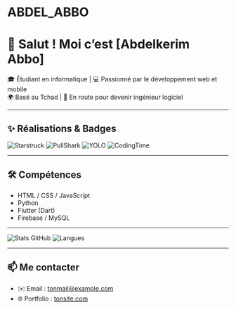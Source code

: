 # ABDEL_ABBO
# 👋 Salut ! Moi c’est [Abdelkerim Abbo]

🎓 Étudiant en informatique | 💻 Passionné par le développement web et mobile  
🌍 Basé au Tchad | 🚀 En route pour devenir ingénieur logiciel

---

## ✨ Réalisations & Badges

![Starstruck](https://img.shields.io/badge/⭐-Starstruck-yellow?style=for-the-badge)
![PullShark](https://img.shields.io/badge/🦈-PullShark-blue?style=for-the-badge)
![YOLO](https://img.shields.io/badge/YOLO💬-Discussion%20Star-orange?style=for-the-badge)
![CodingTime](https://img.shields.io/badge/💻-Code%20Everyday-informational?style=for-the-badge)

---

## 🛠️ Compétences

- HTML / CSS / JavaScript
- Python
- Flutter (Dart)
- Firebase / MySQL

---



![Stats GitHub](https://github-readme-stats.vercel.app/api?username=tonpseudo&show_icons=true&theme=radical)
![Langues](https://github-readme-stats.vercel.app/api/top-langs/?username=tonpseudo&layout=compact&theme=radical)

---

## 📫 Me contacter

- ✉️ Email : tonmail@example.com  
- 🌐 Portfolio : [tonsite.com](https://tonsite.com)

